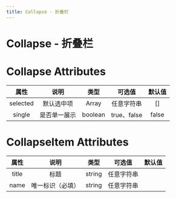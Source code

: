 ```yaml
---
title: Collapse - 折叠栏
---
```

# Collapse - 折叠栏

<ClientOnly>
 <collapse-demos></collapse-demos>
 <collapse-single-demos></collapse-single-demos>
</ClientOnly>

# Collapse Attributes
|   属性   |     说明     |  类型   |   可选值    | 默认值 |
| :------: | :----------: | :-----: | :---------: | :----: |
| selected |  默认选中项  |  Array  | 任意字符串  |   []   |
|  single  | 是否单一展示 | boolean | true、false | false  |

# CollapseItem Attributes
| 属性  |       说明       |  类型  |   可选值   | 默认值 |
| :---: | :--------------: | :----: | :--------: | :----: |
| title |       标题       | string | 任意字符串 |
| name  | 唯一标识（必填） | string | 任意字符串 |